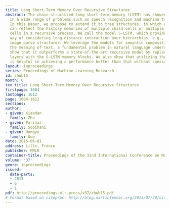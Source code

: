 ```yaml
---
title: Long Short-Term Memory Over Recursive Structures
abstract: The chain-structured long short-term memory (LSTM) has showed to be effective
  in a wide range of problems such as speech recognition and machine translation.
  In this paper, we propose to extend it to tree structures, in which a memory cell
  can reflect the history memories of multiple child cells or multiple descendant
  cells in a recursive process. We call the model S-LSTM, which provides a principled
  way of considering long-distance interaction over hierarchies, e.g., language or
  image parse structures. We leverage the models for semantic composition to understand
  the meaning of text, a fundamental problem in natural language understanding, and
  show that it outperforms a state-of-the-art recursive model by replacing its composition
  layers with the S-LSTM memory blocks. We also show that utilizing the given structures
  is helpful in achieving a performance better than that without considering the structures.
layout: inproceedings
series: Proceedings of Machine Learning Research
id: zhub15
month: 0
tex_title: Long Short-Term Memory Over Recursive Structures
firstpage: 1604
lastpage: 1612
page: 1604-1612
sections: 
author:
- given: Xiaodan
  family: Zhu
- given: Parinaz
  family: Sobihani
- given: Hongyu
  family: Guo
date: 2015-06-01
address: Lille, France
publisher: PMLR
container-title: Proceedings of the 32nd International Conference on Machine Learning
volume: '37'
genre: inproceedings
issued:
  date-parts:
  - 2015
  - 6
  - 1
pdf: http://proceedings.mlr.press/v37/zhub15.pdf
# Format based on citeproc: http://blog.martinfenner.org/2013/07/30/citeproc-yaml-for-bibliographies/
---
```

